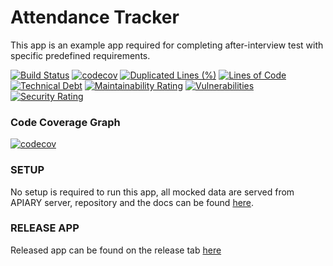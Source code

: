 # Attendance Tracker
This app is an example app required for completing after-interview test with specific predefined requirements.


[![Build Status](https://travis-ci.org/khrlimam/Track-Attendance-Prototype.svg?branch=master)](https://travis-ci.org/khrlimam/Track-Attendance-Prototype)
[![codecov](https://codecov.io/gh/khrlimam/Track-Attendance-Prototype/branch/master/graph/badge.svg)](https://codecov.io/gh/khrlimam/Track-Attendance-Prototype)
[![Duplicated Lines (%)](https://sonarcloud.io/api/project_badges/measure?project=khrlimam_Track-Attendance-Prototype&metric=duplicated_lines_density)](https://sonarcloud.io/dashboard?id=khrlimam_Track-Attendance-Prototype)
[![Lines of Code](https://sonarcloud.io/api/project_badges/measure?project=khrlimam_Track-Attendance-Prototype&metric=ncloc)](https://sonarcloud.io/dashboard?id=khrlimam_Track-Attendance-Prototype)
[![Technical Debt](https://sonarcloud.io/api/project_badges/measure?project=khrlimam_Track-Attendance-Prototype&metric=sqale_index)](https://sonarcloud.io/dashboard?id=khrlimam_Track-Attendance-Prototype)
[![Maintainability Rating](https://sonarcloud.io/api/project_badges/measure?project=khrlimam_Track-Attendance-Prototype&metric=sqale_rating)](https://sonarcloud.io/dashboard?id=khrlimam_Track-Attendance-Prototype)
[![Vulnerabilities](https://sonarcloud.io/api/project_badges/measure?project=khrlimam_Track-Attendance-Prototype&metric=vulnerabilities)](https://sonarcloud.io/dashboard?id=khrlimam_Track-Attendance-Prototype)
[![Security Rating](https://sonarcloud.io/api/project_badges/measure?project=khrlimam_Track-Attendance-Prototype&metric=security_rating)](https://sonarcloud.io/dashboard?id=khrlimam_Track-Attendance-Prototype)

### Code Coverage Graph
[![codecov](https://codecov.io/gh/khrlimam/Track-Attendance-Prototype/commit/1b825262d9c535a7d5036372aacf896f45bb8aa2/graphs/tree.svg)](https://codecov.io/gh/khrlimam/Track-Attendance-Prototype)

### SETUP
No setup is required to run this app, all mocked data are served from APIARY server, repository and the docs can be found [here](https://github.com/khrlimam/attendance-tracker-mock-data).

### RELEASE APP
Released app can be found on the release tab [here](https://github.com/khrlimam/Track-Attendance-Prototype/releases/tag/first-release)

